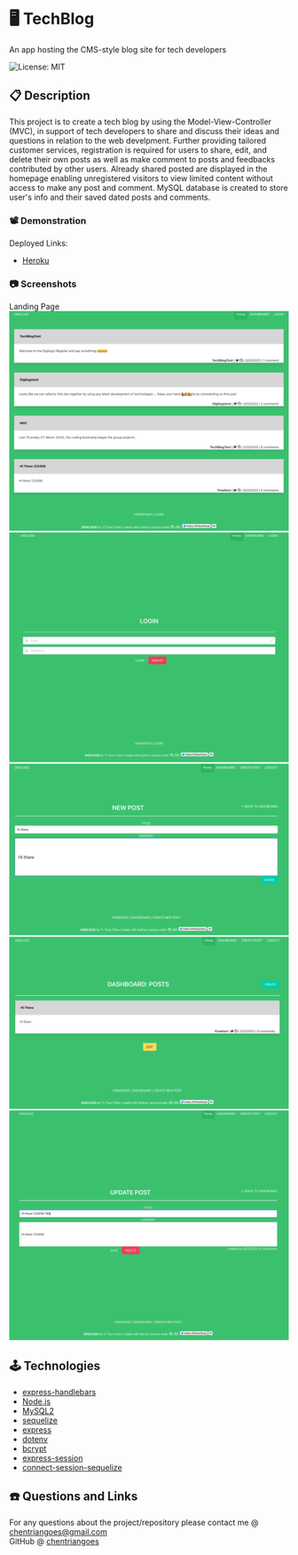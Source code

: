 # 🖥 TechBlog
An app hosting the CMS-style blog site for tech developers

![License: MIT](https://img.shields.io/badge/License-MIT-yellow.svg)

## 📋 Description

This project is to create a tech blog by using the Model-View-Controller (MVC), in support of tech developers to share and discuss their ideas and questions in relation to the web develpment. Further providing tailored customer services, registration is required for users to share, edit, and delete their own posts as well as make comment to posts and feedbacks contributed by other users. Already shared posted are displayed in the homepage enabling unregistered visitors to view limited content without access to make any post and comment. MySQL database is created to store user's info and their saved dated posts and comments.

### 📽 Demonstration

Deployed Links:
* [Heroku](https://floating-castle-02348.herokuapp.com )

### 📷 Screenshots

Landing Page
![Landing](./images/Landing.png)
![Login](./images/Login.png)
![New Post](./images/NewPost.png)
![Dashboard](./images/Dashboard.png)
![Update Post](./images/UpdatePost.png)

## 🕹 Technologies

* [express-handlebars](https://www.npmjs.com/package/express-handlebars)
* [Node.js](https://nodejs.org/)
* [MySQL2](https://www.npmjs.com/package/mysql2)
* [sequelize](https://www.npmjs.com/package/sequelize)
* [express](https://www.npmjs.com/package/express)
* [dotenv](https://www.npmjs.com/package/dotenv)
* [bcrypt](https://www.npmjs.com/package/bcrypt)
* [express-session](https://www.npmjs.com/package/express-session)
* [connect-session-sequelize](https://www.npmjs.com/package/connect-session-sequelize)

## ☎️ Questions and Links

For any questions about the project/repository please contact me @ [chentriangoes@gmail.com](mailto:chentriangoes@gmail.com) </br>
GitHub @ [chentriangoes](https://github.com/chentriangoes) 
